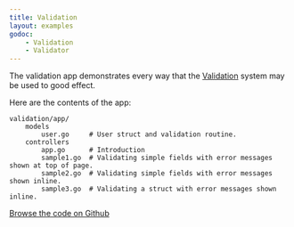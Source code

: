 ```yaml
---
title: Validation
layout: examples
godoc: 
    - Validation
    - Validator
---
```


The validation app demonstrates every way that the [Validation](../manual/validation.html) system may be used
to good effect.

Here are the contents of the app:

	validation/app/
		models
			user.go     # User struct and validation routine.
		controllers
			app.go      # Introduction
			sample1.go  # Validating simple fields with error messages shown at top of page.
			sample2.go  # Validating simple fields with error messages shown inline.
			sample3.go  # Validating a struct with error messages shown inline.

[Browse the code on Github](https://github.com/revel/samples/tree/master/validation)
